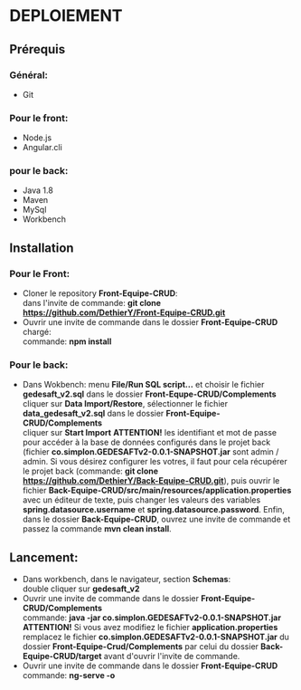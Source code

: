 # DEPLOIEMENT

## Prérequis

  ### Général:

  * Git

  ### Pour le front:

  * Node.js
  * Angular.cli

  ### pour le back:

  * Java 1.8
  * Maven
  * MySql
  * Workbench
  
## Installation

  ### Pour le Front:
  
  * Cloner le repository **Front-Equipe-CRUD**:  
    dans l'invite de commande: **git clone https://github.com/DethierY/Front-Equipe-CRUD.git**
  * Ouvrir une invite de commande dans le dossier **Front-Equipe-CRUD** chargé:  
    commande: **npm install**
    
  ### Pour le back:
  
   * Dans Wokbench:
      menu **File/Run SQL script...** et choisir le fichier **gedesaft_v2.sql** dans le dossier **Front-Equpe-CRUD/Complements**  
      cliquer sur **Data Import/Restore**, sélectionner le fichier **data_gedesaft_v2.sql** dans le dossier **Front-Equipe-CRUD/Complements**  
      cliquer sur **Start Import**
   **ATTENTION!** les identifiant et mot de passe pour accéder à la base de données configurés dans le projet back (fichier **co.simplon.GEDESAFTv2-0.0.1-SNAPSHOT.jar** sont admin / admin. Si vous désirez configurer les votres, il faut pour cela récupérer le projet back (commande: **git clone https://github.com/DethierY/Back-Equipe-CRUD.git**), puis ouvrir le fichier **Back-Equipe-CRUD/src/main/resources/application.properties** avec un éditeur de texte, puis changer les valeurs des variables **spring.datasource.username** et **spring.datasource.password**. Enfin, dans le dossier **Back-Equipe-CRUD**, ouvrez une invite de commande et passez la commande **mvn clean install**.
  
## Lancement:

  * Dans workbench, dans le navigateur, section **Schemas**:  
    double cliquer sur **gedesaft_v2**
  * Ouvrir une invite de commande dans le dossier **Front-Equipe-CRUD/Complements**  
    commande: **java -jar co.simplon.GEDESAFTv2-0.0.1-SNAPSHOT.jar**
    **ATTENTION!** Si vous avez modifiez le fichier **application.properties** remplacez le fichier **co.simplon.GEDESAFTv2-0.0.1-SNAPSHOT.jar** du dossier **Front-Equipe-Crud/Complements** par celui du dossier **Back-Equipe-CRUD/target** avant d'ouvrir l'invite de commande.
  * Ouvrir une invite de commande dans le dossier **Front-Equipe-CRUD**  
    commande: **ng-serve -o**
    
    
  
  

